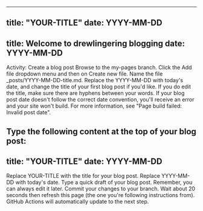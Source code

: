 ------
title: "YOUR-TITLE"
date: YYYY-MM-DD
---
title: Welcome to drewlingering blogging
date: YYYY-MM-DD
---
Activity: Create a blog post
Browse to the my-pages branch.
Click the Add file dropdown menu and then on Create new file.
Name the file _posts/YYYY-MM-DD-title.md.
Replace the YYYY-MM-DD with today's date, and change the title of your first blog post if you'd like.
If you do edit the title, make sure there are hyphens between your words. If your blog post date doesn't follow the correct date convention, you'll receive an error and your site won't build. For more information, see "Page build failed: Invalid post date".

Type the following content at the top of your blog post:
---
title: "YOUR-TITLE"
date: YYYY-MM-DD
---
Replace YOUR-TITLE with the title for your blog post.
Replace YYYY-MM-DD with today's date.
Type a quick draft of your blog post. Remember, you can always edit it later.
Commit your changes to your branch.
Wait about 20 seconds then refresh this page (the one you're following instructions from). GitHub Actions will automatically update to the next step.
